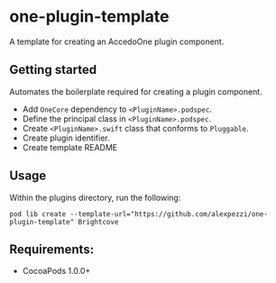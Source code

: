 one-plugin-template
============

A template for creating an AccedoOne plugin component.

## Getting started

Automates the boilerplate required for creating a plugin component.
- Add `OneCore` dependency to `<PluginName>.podspec`.
- Define the principal class in `<PluginName>.podspec`.
- Create `<PluginName>.swift` class that conforms to `Pluggable`.
- Create plugin identifier.
- Create template README

## Usage

Within the plugins directory, run the following:

`pod lib create --template-url="https://github.com/alexpezzi/one-plugin-template" Brightcove`

## Requirements:

- CocoaPods 1.0.0+
